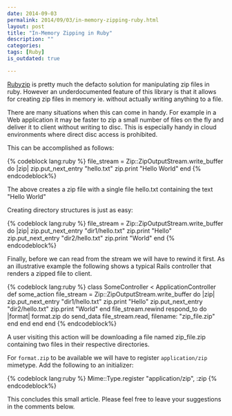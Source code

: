 ```yaml
---
date: 2014-09-03
permalink: 2014/09/03/in-memory-zipping-ruby.html
layout: post
title: "In-Memory Zipping in Ruby"
description: ""
categories:
tags: [Ruby]
is_outdated: true

---
```


[Rubyzip](https://github.com/rubyzip/rubyzip) is pretty much the defacto solution for manipulating zip files in ruby. However an underdocumented feature of this library is that it allows for creating zip files in memory ie. without actually writing anything to a file.

There are many situations when this can come in handy. For example in a Web application it may be faster to zip a small number of files on the fly and deliver it to client without writing to disc. This is especially handy in cloud environments where direct disc access is prohibited.

This can be accomplished as follows:

{% codeblock lang:ruby %}
file_stream = Zip::ZipOutputStream.write_buffer do |zip|
  zip.put_next_entry "hello.txt"
  zip.print "Hello World"
end
{% endcodeblock%}

The above creates a zip file with a single file hello.txt containing the text "Hello World"

Creating directory structures is just as easy:

{% codeblock lang:ruby %}
file_stream = Zip::ZipOutputStream.write_buffer do |zip|
  zip.put_next_entry "dir1/hello.txt"
  zip.print "Hello"
  zip.put_next_entry "dir2/hello.txt"
  zip.print "World"
end
{% endcodeblock%}

Finally, before we can read from the stream we will have to rewind it first. As an illustrative example the following shows a typical Rails controller that renders a zipped file to client.

{% codeblock lang:ruby %}
class SomeController < ApplicationController
  def some_action
    file_stream = Zip::ZipOutputStream.write_buffer do |zip|
      zip.put_next_entry "dir1/hello.txt"
      zip.print "Hello"
      zip.put_next_entry "dir2/hello.txt"
      zip.print "World"
    end
    file_stream.rewind
    respond_to do |format|
      format.zip do
        send_data file_stream.read, filename: "zip_file.zip"
      end
    end
  end
end
{% endcodeblock%}

A user visiting this action will be downloading a file named zip_file.zip containing two files in their respective directories.

For `format.zip` to be available we will have to register `application/zip` mimetype. Add the following to an initializer:

{% codeblock lang:ruby %}
Mime::Type.register "application/zip", :zip
{% endcodeblock%}

This concludes this small article. Please feel free to leave your suggestions in the comments below.

